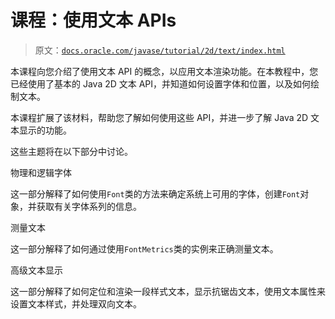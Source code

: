 # 课程：使用文本 APIs

> 原文：[`docs.oracle.com/javase/tutorial/2d/text/index.html`](https://docs.oracle.com/javase/tutorial/2d/text/index.html)

本课程向您介绍了使用文本 API 的概念，以应用文本渲染功能。在本教程中，您已经使用了基本的 Java 2D 文本 API，并知道如何设置字体和位置，以及如何绘制文本。

本课程扩展了该材料，帮助您了解如何使用这些 API，并进一步了解 Java 2D 文本显示的功能。

这些主题将在以下部分中讨论。

物理和逻辑字体

这一部分解释了如何使用`Font`类的方法来确定系统上可用的字体，创建`Font`对象，并获取有关字体系列的信息。

测量文本

这一部分解释了如何通过使用`FontMetrics`类的实例来正确测量文本。

高级文本显示

这一部分解释了如何定位和渲染一段样式文本，显示抗锯齿文本，使用文本属性来设置文本样式，并处理双向文本。
